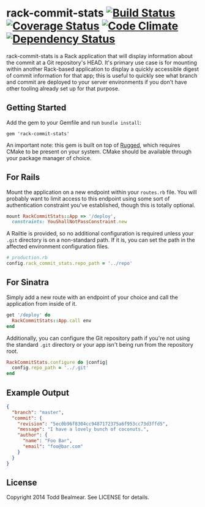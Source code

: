 rack-commit-stats
[![Build Status](https://travis-ci.org/todd/rack-commit-stats.svg?branch=master)](https://travis-ci.org/todd/rack-commit-stats)
[![Coverage Status](https://coveralls.io/repos/todd/rack-commit-stats/badge.png?branch=master)](https://coveralls.io/r/todd/rack-commit-stats?branch=master)
[![Code Climate](https://codeclimate.com/github/todd/rack-commit-stats/badges/gpa.svg)](https://codeclimate.com/github/todd/rack-commit-stats)
[![Dependency Status](https://gemnasium.com/todd/rack-commit-stats.svg)](https://gemnasium.com/todd/rack-commit-stats)
===========

rack-commit-stats is a Rack application that will display information about the
commit at a Git repository's HEAD. It's primary use case is for mounting within
another Rack-based application to display a quickly accessible digest of commit
information for that app; this is useful to quickly see what branch and commit
are deployed to your server environments if you don't have other tooling already
set up for that purpose.

## Getting Started
Add the gem to your Gemfile and run `bundle install`:
```
gem 'rack-commit-stats'
```
An important note: this gem is built on top of
[Rugged](https://github.com/libgit2/rugged), which requires CMake to be present
on your system. CMake should be available through your package manager of choice.

## For Rails
Mount the application on a new endpoint within your `routes.rb` file. You will
probably want to limit access to this endpoint using some sort of authentication
constraint you've established, though this is totally optional.

```ruby
mount RackCommitStats::App => '/deploy',
  constraints: YouShallNotPassConstraint.new
```

A Railtie is provided, so no additional configuration is required unless your
`.git` directory is on a non-standard path. If it is, you can set the path
in the affected environment configuration files.

```ruby
# production.rb
config.rack_commit_stats.repo_path = '../repo'
```

## For Sinatra
Simply add a new route with an endpoint of your choice and call the application
from inside of it.

```ruby
get '/deploy' do
  RackCommitStats::App.call env
end
```

Additionally, you can configure the Git repository path if you're not using
the standard `.git` directory or your app isn't being run from the repository
root.

```ruby
RackCommitStats.configure do |config|
  config.repo_path = '../.git'
end
```

## Example Output
```json
{
  "branch": "master",
  "commit": {
    "revision": "5ec0b96f8304cc9487172375a6f953cc73d3ffd5",
    "message": "I have a lovely bunch of coconuts.",
    "author": {
      "name": "Foo Bar",
      "email": "foo@bar.com"
    }
  }
}
```

## License

Copyright 2014 Todd Bealmear. See LICENSE for details.
